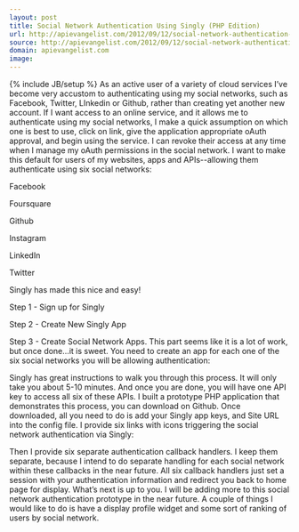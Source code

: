 ```yaml
---
layout: post
title: Social Network Authentication Using Singly (PHP Edition)
url: http://apievangelist.com/2012/09/12/social-network-authentication-using-singly-php-edition/
source: http://apievangelist.com/2012/09/12/social-network-authentication-using-singly-php-edition/
domain: apievangelist.com
image: 
---
```

{% include JB/setup %}
As an active user of a variety of cloud services I&rsquo;ve become very accustom to authenticating using my social networks, such as Facebook, Twitter, LInkedin or Github,  rather than creating yet another new account.
If I want access to an online service, and it allows me to authenticate using my social networks, I make a quick assumption on which one is best to use, click on link, give the application appropriate oAuth approval, and begin using the service. I can revoke their access at any time when I manage my oAuth permissions in the social network.
I want to make this default for users of my websites, apps and APIs--allowing them authenticate using six social networks:




Facebook

Foursquare

Github



Instagram

LinkedIn

Twitter



Singly has made this nice and easy!




Step 1 - Sign up for Singly



Step 2 - Create New Singly App





Step 3 - Create Social Network Apps.  This part seems like it is a lot of work, but once done...it is sweet.  You need to create an app for each one of the six social networks you will be allowing authentication:




















Singly has great instructions to walk you through this process.  It will only take you about 5-10 minutes.  And once you are done, you will have one API key to access all six of these APIs.
I built a prototype PHP application that demonstrates this process, you can download on Github.  Once downloaded, all you need to do is add your Singly app keys, and Site URL into the config file.
I provide six links with icons triggering the social network authentication via Singly:

Then I provide six separate authentication callback handlers.  I keep them separate, because I intend to do separate handling for each social network within these callbacks in the near future.
All six callback handlers just set a session with your authentication information and redirect you back to home page for display.  What&rsquo;s next is up to you.
I will be adding more to this social network authentication prototype in the near future.  A couple of things I would like to do is have a display profile widget and some sort of ranking of users by social network.